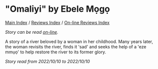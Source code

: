 # "Omaliyi" by Ebele Mọgọ

[Main Index](../../../README.md) / [Reviews Index](../../README.md) / [On-line Reviews Index](../README.md)

*Story can be read [on-line](https://grist.org/fix/climate-fiction/imagine-2200-omaliyi/).*

A story of a river beloved by a woman in her childhood. Many years later, the woman revisits the river, finds it 'sad' and seeks the help of a 'eze mmụọ' to help restore the river to its former glory.

*Story read from 2022/10/10 to 2022/10/10*
